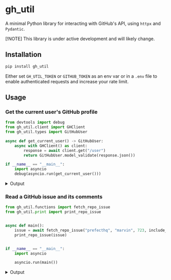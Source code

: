 # gh_util

A minimal Python library for interacting with GitHub's API, using `httpx` and `Pydantic`.

[!NOTE]
This library is under active development and will likely change.


## Installation

```bash
pip install gh_util
```

Either set `GH_UTIL_TOKEN` or `GITHUB_TOKEN` as an env var or in a `.env` file to enable authenticated requests and increase your rate limit.

## Usage

### Get the current user's GitHub profile
```python
from devtools import debug
from gh_util.client import GHClient
from gh_util.types import GitHubUser

async def get_current_user() -> GitHubUser:
    async with GHClient() as client:
        response = await client.get("/user")
        return GitHubUser.model_validate(response.json())

if __name__ == "__main__":
    import asyncio
    debug(asyncio.run(get_current_user()))
```
<details>
<summary>Output</summary>

```python
# [01/22/24 00:23:18] DEBUG    gh_util.client: AUTH: Using GitHub token set in environment via `GH_UTIL_TOKEN`
<ipython-input-1-8745118bb0ba>:12 <module>
    asyncio.run(get_current_user()): GitHubUser(
        login='zzstoatzz',
        url=Url('https://api.github.com/users/zzstoatzz'),
        id=31014960,
        node_id='MDQ6VXNlcjMxMDE0OTYw',
        avatar_url='https://avatars.githubusercontent.com/u/31014960?v=4',
        gravatar_id='',
        html_url='https://github.com/zzstoatzz',
        followers_url='https://api.github.com/users/zzstoatzz/followers',
        following_url='https://api.github.com/users/zzstoatzz/following{/other_user}',
        gists_url='https://api.github.com/users/zzstoatzz/gists{/gist_id}',
        starred_url='https://api.github.com/users/zzstoatzz/starred{/owner}{/repo}',
        subscriptions_url='https://api.github.com/users/zzstoatzz/subscriptions',
        organizations_url='https://api.github.com/users/zzstoatzz/orgs',
        repos_url='https://api.github.com/users/zzstoatzz/repos',
        events_url='https://api.github.com/users/zzstoatzz/events{/privacy}',
        received_events_url='https://api.github.com/users/zzstoatzz/received_events',
        type='User',
        site_admin=False,
        name='nate nowack',
        company='@PrefectHQ ',
        blog='askmarvin.ai',
        location='Chicago, IL',
        email='nate@prefect.io',
        hireable=None,
        bio=(
            'data + software engineering @ Prefect\r\n'
            '\r\n'
            'building PrefectHQ/marvin'
        ),
        twitter_username=None,
        public_repos=52,
        public_gists=23,
        followers=47,
        following=12,
        created_at='2017-08-14T18:02:41Z',
        updated_at='2024-01-17T14:34:54Z',
        private_gists=15,
        total_private_repos=6,
        owned_private_repos=6,
        disk_usage=179750,
        collaborators=0,
        two_factor_authentication=True,
        plan={
            'name': 'pro',
            'space': 976562499,
            'collaborators': 0,
            'private_repos': 9999,
        },
    ) (GitHubUser)

```
</details>

### Read a GitHub issue and its comments
```python
from gh_util.functions import fetch_repo_issue
from gh_util.print import print_repo_issue


async def main():
    issue = await fetch_repo_issue("prefecthq", "marvin", 723, include_comments=True)
    print_repo_issue(issue)


if __name__ == "__main__":
    import asyncio

    asyncio.run(main())
```

<details>
<summary>Output</summary>

![read issue demo](docs/assets/gifs/gh-util-demo-read-issue.gif)

</details>